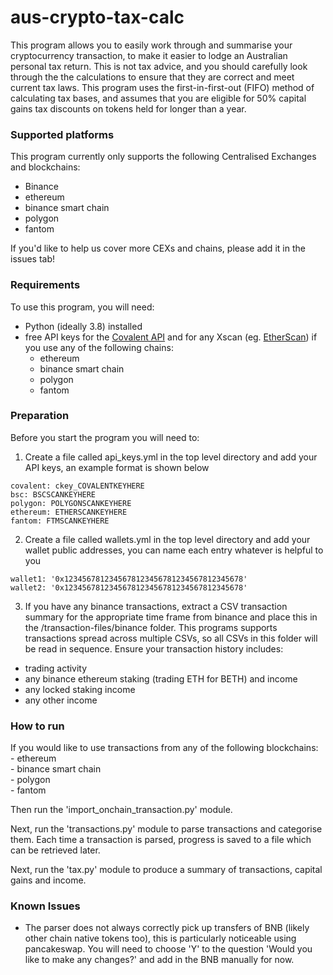 # aus-crypto-tax-calc
This program allows you to easily work through and summarise your cryptocurrency transaction, to make it easier to lodge
an Australian personal tax return. This is not tax advice, and you should carefully look through the the calculations to 
ensure that they are correct and meet current tax laws. This program uses the first-in-first-out (FIFO) method of 
calculating tax bases, and assumes that you are eligible for 50% capital gains tax discounts on tokens held for longer 
than a year.

### Supported platforms
This program currently only supports the following Centralised Exchanges and blockchains:
- Binance
- ethereum
- binance smart chain
- polygon
- fantom
  
If you'd like to help us cover more CEXs and chains, please add it in the issues tab!

### Requirements
To use this program, you will need:
- Python (ideally 3.8) installed
- free API keys for the [Covalent API](https://www.covalenthq.com/platform/#/auth/register/) and for any Xscan (eg. [EtherScan](https://etherscan.io/apis)) if you use any
of the following chains:
    - ethereum
    - binance smart chain
    - polygon
    - fantom

### Preparation
Before you start the program you will need to:
1. Create a file called api_keys.yml in the top level directory and add your API keys, an example format is shown below
```
covalent: ckey_COVALENTKEYHERE
bsc: BSCSCANKEYHERE
polygon: POLYGONSCANKEYHERE
ethereum: ETHERSCANKEYHERE
fantom: FTMSCANKEYHERE
```
2. Create a file called wallets.yml in the top level directory and add your wallet public addresses, you can name each entry whatever is helpful to you
```
wallet1: '0x1234567812345678123456781234567812345678'
wallet2: '0x1234567812345678123456781234567812345678'
```
3. If you have any binance transactions, extract a CSV transaction summary for the appropriate time frame from binance and 
place this in the /transaction-files/binance folder. This programs supports transactions spread across multiple CSVs, so 
all CSVs in this folder will be read in sequence.
Ensure your transaction history includes:  
- trading activity
- any binance ethereum staking (trading ETH for BETH) and income
- any locked staking income
- any other income

### How to run

If you would like to use transactions from any of the following blockchains:  
    - ethereum  
    - binance smart chain  
    - polygon  
    - fantom  
  
Then run the 'import_onchain_transaction.py' module.

Next, run the 'transactions.py' module to parse transactions and categorise them. Each time a transaction is parsed, progress is saved to a file which can be retrieved later.

Next, run the 'tax.py' module to produce a summary of transactions, capital gains and income.

### Known Issues

- The parser does not always correctly pick up transfers of BNB (likely other chain native tokens too), this is particularly noticeable using pancakeswap. 
You will need to choose 'Y' to the question 'Would you like to make any changes?' and add in the BNB manually for now.


